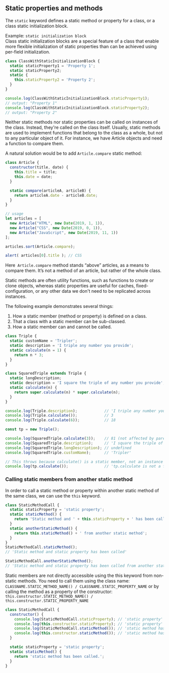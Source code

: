 ## Static properties and methods 

The ``static`` keyword defines a static method or property for a class, or a class static initialization block.

Example: ``static initialization block``  
Class static initialization blocks are a special feature of a class that enable more flexible initialization of static properties than can be achieved using per-field initialization.
```js
class ClassWithStaticInitializationBlock {
  static staticProperty1 = 'Property 1';
  static staticProperty2;
  static {
    this.staticProperty2 = 'Property 2';
  }
}

console.log(ClassWithStaticInitializationBlock.staticProperty1);
// output: "Property 1"
console.log(ClassWithStaticInitializationBlock.staticProperty2);
// output: "Property 2"
```

Neither static methods nor static properties can be called on instances of the class. Instead, they're called on the class itself.
Usually, static methods are used to implement functions that belong to the class as a whole, but not to any particular object of it.
For instance, we have Article objects and need a function to compare them.

A natural solution would be to add ``Article.compare`` static method:
```js
class Article {
  constructor(title, date) {
    this.title = title;
    this.date = date;
  }

  static compare(articleA, articleB) {
    return articleA.date - articleB.date;
  }
}

// usage
let articles = [
  new Article("HTML", new Date(2019, 1, 1)),
  new Article("CSS", new Date(2019, 0, 1)),
  new Article("JavaScript", new Date(2019, 11, 1))
];

articles.sort(Article.compare);

alert( articles[0].title ); // CSS
```
Here`` Article.compare`` method stands “above” articles, as a means to compare them. It’s not a method of an article, but rather of the whole class.

Static methods are often utility functions, such as functions to create or clone objects, whereas static properties are useful for caches, fixed-configuration, or any other data we don't need to be replicated across instances.

The following example demonstrates several things:

1. How a static member (method or property) is defined on a class.
2. That a class with a static member can be sub-classed.
3. How a static member can and cannot be called.

```js
class Triple {
  static customName = 'Tripler';
  static description = 'I triple any number you provide';
  static calculate(n = 1) {
    return n * 3;
  }
}

class SquaredTriple extends Triple {
  static longDescription;
  static description = 'I square the triple of any number you provide';
  static calculate(n) {
    return super.calculate(n) * super.calculate(n);
  }
}

console.log(Triple.description);            // 'I triple any number you provide'
console.log(Triple.calculate());            // 3
console.log(Triple.calculate(6));           // 18

const tp = new Triple();

console.log(SquaredTriple.calculate(3));    // 81 (not affected by parent's instantiation)
console.log(SquaredTriple.description);     // 'I square the triple of any number you provide'
console.log(SquaredTriple.longDescription); // undefined
console.log(SquaredTriple.customName);      // 'Tripler'

// This throws because calculate() is a static member, not an instance member.
console.log(tp.calculate());                // 'tp.calculate is not a function'

```

### Calling static members from another static method
In order to call a static method or property within another static method of the same class, we can use the ``this`` keyword.
```js
class StaticMethodCall {
  static staticProperty = 'static property';
  static staticMethod() {
    return 'Static method and ' + this.staticProperty + ' has been called';
  }
  static anotherStaticMethod() {
    return this.staticMethod() + ' from another static method';
  }
}
StaticMethodCall.staticMethod();
// 'Static method and static property has been called'

StaticMethodCall.anotherStaticMethod();
// 'Static method and static property has been called from another static method'
```

Static members are not directly accessible using the this keyword from non-static methods. You need to call them using the class name: 
``CLASSNAME.STATIC_METHOD_NAME() / CLASSNAME.STATIC_PROPERTY_NAME``
 or by calling the method as a property of the constructor:
`` this.constructor.STATIC_METHOD_NAME() / this.constructor.STATIC_PROPERTY_NAME``
```js
class StaticMethodCall {
  constructor() {
    console.log(StaticMethodCall.staticProperty); // 'static property'
    console.log(this.constructor.staticProperty); // 'static property'
    console.log(StaticMethodCall.staticMethod()); // 'static method has been called.'
    console.log(this.constructor.staticMethod()); // 'static method has been called.'
  }

  static staticProperty = 'static property';
  static staticMethod() {
    return 'static method has been called.';
  }
}

```